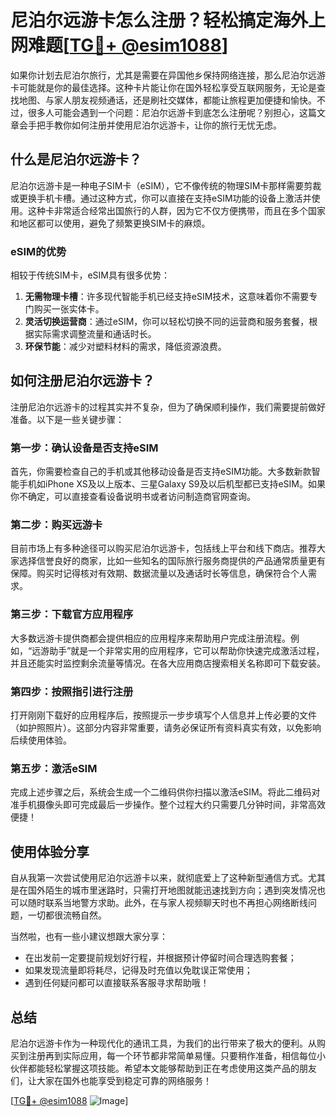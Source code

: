 # 尼泊尔远游卡怎么注册？轻松搞定海外上网难题[[TG💪+ @esim1088](https://t.me/s/esim1088)]

如果你计划去尼泊尔旅行，尤其是需要在异国他乡保持网络连接，那么尼泊尔远游卡可能就是你的最佳选择。这种卡片能让你在国外轻松享受互联网服务，无论是查找地图、与家人朋友视频通话，还是刷社交媒体，都能让旅程更加便捷和愉快。不过，很多人可能会遇到一个问题：尼泊尔远游卡到底怎么注册呢？别担心，这篇文章会手把手教你如何注册并使用尼泊尔远游卡，让你的旅行无忧无虑。

## 什么是尼泊尔远游卡？

尼泊尔远游卡是一种电子SIM卡（eSIM），它不像传统的物理SIM卡那样需要剪裁或更换手机卡槽。通过这种方式，你可以直接在支持eSIM功能的设备上激活并使用。这种卡非常适合经常出国旅行的人群，因为它不仅方便携带，而且在多个国家和地区都可以使用，避免了频繁更换SIM卡的麻烦。

### eSIM的优势

相较于传统SIM卡，eSIM具有很多优势：

1. **无需物理卡槽**：许多现代智能手机已经支持eSIM技术，这意味着你不需要专门购买一张实体卡。
2. **灵活切换运营商**：通过eSIM，你可以轻松切换不同的运营商和服务套餐，根据实际需求调整流量和通话时长。
3. **环保节能**：减少对塑料材料的需求，降低资源浪费。

## 如何注册尼泊尔远游卡？

注册尼泊尔远游卡的过程其实并不复杂，但为了确保顺利操作，我们需要提前做好准备。以下是一些关键步骤：

### 第一步：确认设备是否支持eSIM

首先，你需要检查自己的手机或其他移动设备是否支持eSIM功能。大多数新款智能手机如iPhone XS及以上版本、三星Galaxy S9及以后机型都已支持eSIM。如果你不确定，可以直接查看设备说明书或者访问制造商官网查询。

### 第二步：购买远游卡

目前市场上有多种途径可以购买尼泊尔远游卡，包括线上平台和线下商店。推荐大家选择信誉良好的商家，比如一些知名的国际旅行服务商提供的产品通常质量更有保障。购买时记得核对有效期、数据流量以及通话时长等信息，确保符合个人需求。

### 第三步：下载官方应用程序

大多数远游卡提供商都会提供相应的应用程序来帮助用户完成注册流程。例如，“远游助手”就是一个非常实用的应用程序，它可以帮助你快速完成激活过程，并且还能实时监控剩余流量等情况。在各大应用商店搜索相关名称即可下载安装。

### 第四步：按照指引进行注册

打开刚刚下载好的应用程序后，按照提示一步步填写个人信息并上传必要的文件（如护照照片）。这部分内容非常重要，请务必保证所有资料真实有效，以免影响后续使用体验。

### 第五步：激活eSIM

完成上述步骤之后，系统会生成一个二维码供你扫描以激活eSIM。将此二维码对准手机摄像头即可完成最后一步操作。整个过程大约只需要几分钟时间，非常高效便捷！

## 使用体验分享

自从我第一次尝试使用尼泊尔远游卡以来，就彻底爱上了这种新型通信方式。尤其是在国外陌生的城市里迷路时，只需打开地图就能迅速找到方向；遇到突发情况也可以随时联系当地警方求助。此外，在与家人视频聊天时也不再担心网络断线问题，一切都很流畅自然。

当然啦，也有一些小建议想跟大家分享：
- 在出发前一定要提前规划好行程，并根据预计停留时间合理选购套餐；
- 如果发现流量即将耗尽，记得及时充值以免耽误正常使用；
- 遇到任何疑问都可以直接联系客服寻求帮助哦！

## 总结

尼泊尔远游卡作为一种现代化的通讯工具，为我们的出行带来了极大的便利。从购买到注册再到实际应用，每一个环节都非常简单易懂。只要稍作准备，相信每位小伙伴都能轻松掌握这项技能。希望本文能够帮助到正在考虑使用这类产品的朋友们，让大家在国外也能享受到稳定可靠的网络服务！

[[TG💪+ @esim1088](https://t.me/s/esim1088) ![Image](https://i.postimg.cc/4NQfJmqS/Snipaste-2025-05-13-00-14-12.png)]